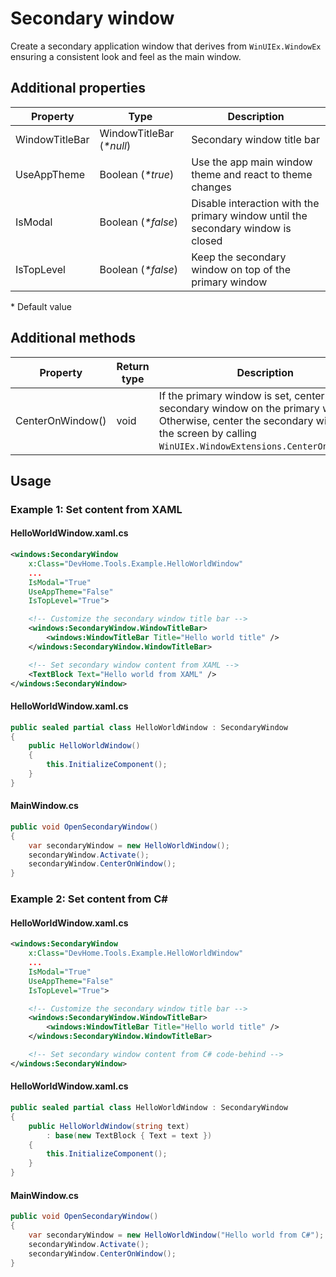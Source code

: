 # Secondary window
Create a secondary application window that derives from `WinUIEx.WindowEx` ensuring a consistent look and feel as the main window.

## Additional properties
| Property | Type | Description |
| -------- | -------- | -------- |
| WindowTitleBar | WindowTitleBar (_*null_) | Secondary window title bar |
| UseAppTheme | Boolean (_*true_) | Use the app main window theme and react to theme changes |
| IsModal | Boolean (_*false_) | Disable interaction with the primary window until the secondary window is closed |
| IsTopLevel | Boolean (_*false_) | Keep the secondary window on top of the primary window |

\* Default value

## Additional methods
| Property | Return type | Description |
| -------- | -------- | -------- |
| CenterOnWindow() | void | If the primary window is set, center the secondary window on the primary window. Otherwise, center the secondary window on the screen by calling `WinUIEx.WindowExtensions.CenterOnScreen()`. |

## Usage
### Example 1: Set content from XAML
#### HelloWorldWindow.xaml.cs
```xml
<windows:SecondaryWindow
    x:Class="DevHome.Tools.Example.HelloWorldWindow"
    ...
    IsModal="True"
    UseAppTheme="False"
    IsTopLevel="True">

    <!-- Customize the secondary window title bar -->
    <windows:SecondaryWindow.WindowTitleBar>
        <windows:WindowTitleBar Title="Hello world title" />
    </windows:SecondaryWindow.WindowTitleBar>

    <!-- Set secondary window content from XAML -->
    <TextBlock Text="Hello world from XAML" />
</windows:SecondaryWindow>
```

#### HelloWorldWindow.xaml.cs
```cs
public sealed partial class HelloWorldWindow : SecondaryWindow
{
    public HelloWorldWindow()
    {
        this.InitializeComponent();
    }    
}
```

#### MainWindow.cs
```cs
public void OpenSecondaryWindow()
{
    var secondaryWindow = new HelloWorldWindow();
    secondaryWindow.Activate();
    secondaryWindow.CenterOnWindow();
}
```

### Example 2: Set content from C#
#### HelloWorldWindow.xaml.cs
```xml
<windows:SecondaryWindow
    x:Class="DevHome.Tools.Example.HelloWorldWindow"
    ...
    IsModal="True"
    UseAppTheme="False"
    IsTopLevel="True">

    <!-- Customize the secondary window title bar -->
    <windows:SecondaryWindow.WindowTitleBar>
        <windows:WindowTitleBar Title="Hello world title" />
    </windows:SecondaryWindow.WindowTitleBar>

    <!-- Set secondary window content from C# code-behind -->
</windows:SecondaryWindow>
```

#### HelloWorldWindow.xaml.cs
```cs
public sealed partial class HelloWorldWindow : SecondaryWindow
{
    public HelloWorldWindow(string text)
        : base(new TextBlock { Text = text })
    {
        this.InitializeComponent();
    }    
}
```

#### MainWindow.cs
```cs
public void OpenSecondaryWindow()
{
    var secondaryWindow = new HelloWorldWindow("Hello world from C#");
    secondaryWindow.Activate();
    secondaryWindow.CenterOnWindow();
}
```
